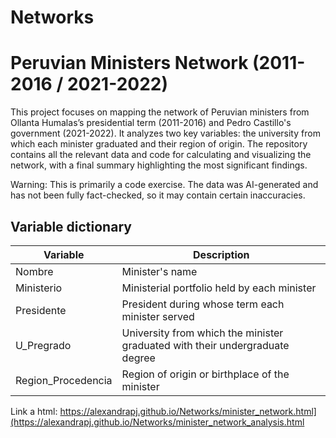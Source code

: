 # Networks
# Peruvian Ministers Network (2011-2016 / 2021-2022)

This project focuses on mapping the network of Peruvian ministers from Ollanta Humalas’s presidential term (2011-2016) and Pedro Castillo's government (2021-2022). It analyzes two key variables: the university from which each minister graduated and their region of origin. The repository contains all the relevant data and code for calculating and visualizing the network, with a final summary highlighting the most significant findings.

Warning: This is primarily a code exercise. The data was AI-generated and has not been fully fact-checked, so it may contain certain inaccuracies.

## Variable dictionary
| Variable              | Description                                                                |
|-----------------------|----------------------------------------------------------------------------|
|Nombre                 |Minister's name                                                             |
|Ministerio             |Ministerial portfolio held by each minister                                 |
|Presidente             |President during whose term each minister served                            |
|U_Pregrado             |University from which the minister graduated with their undergraduate degree|
|Region_Procedencia     |Region of origin or birthplace of the minister                              |

Link a html: https://alexandrapj.github.io/Networks/minister_network.html](https://alexandrapj.github.io/Networks/minister_network_analysis.html
